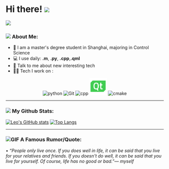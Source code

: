 # Hi there! <img src="https://github.com/TheDudeThatCode/TheDudeThatCode/blob/master/Assets/Hi.gif" width="35" />
<!-- 
<p align="center">
<a href="https://twitter.com/apoorv__tyagi" target="blank"><img align="center" src="https://cdn.jsdelivr.net/npm/simple-icons@3.0.1/icons/twitter.svg" alt="apoorv__tyagi" height="30" width="30" /></a>&nbsp;
<a href="https://linkedin.com/in/apoorvtyagi" target="blank"><img align="center" src="https://cdn.jsdelivr.net/npm/simple-icons@3.0.1/icons/linkedin.svg" alt="apoorvtyagi" height="30" width="30" /></a>&nbsp;
<a href="http://discord.com/users/apoorv#4040" target="blank"><img align="center" src="https://cdn.jsdelivr.net/npm/simple-icons@3.0.1/icons/discord.svg" alt="apoorv#4040" height="40" width="30" /></a>&nbsp;
<a href="https://www.buymeacoffee.com/apoorvtyagi"><img align="center" alt="Buy me a Coffee" width="30px" src="https://cdn.jsdelivr.net/npm/simple-icons@3.0.1/icons/buymeacoffee.svg" /></a>
</p>
-->
![](https://camo.githubusercontent.com/992babdffd8c74a1502de375fbdf7e4d54773242/68747470733a2f2f6d656469612e67697068792e636f6d2f6d656469612f53576f536b4e36447854737a71494b4571762f67697068792e676966)

### <img src="https://github.com/TheDudeThatCode/TheDudeThatCode/blob/master/Assets/Developer.gif" width="45" /> About Me:
- 🏦 I am a master's degree student in Shanghai, majoring in Control Science
- 💻 I use daily: **.m**, **.py**, **.cpp**,**.qml**
- 💬 Talk to me about new interesting tech
- 🧑‍💻 Tech I work on :
<!-- - 📝 I regulary write technical articles for [hashnode](https://apoorvtyagi.tech/) and [dev.to](https://dev.to/apoorvtyagi)-->
<p align="center">
      <img src="https://www.vectorlogo.zone/logos/python/python-icon.svg" alt="python" width="55" height="55"/>
      <img src="https://www.vectorlogo.zone/logos/git-scm/git-scm-icon.svg" alt="Git" width="55" height="55"/> 
      <img src="https://github.com/homarr-labs/dashboard-icons/blob/main/svg/cpp.svg" alt="cpp" width="55" height="55"/>
      <img src="https://github.com/vscode-icons/vscode-icons/blob/master/icons/file_type_qml.svg" alt="Qt" width="55" height="55"/>
      <img src="https://raw.githubusercontent.com/uiwjs/file-icons/master/icon/cmake.svg" alt="cmake" width="55" height="55"/>
</p>

---
### <img src='https://media1.giphy.com/media/du3J3cXyzhj75IOgvA/giphy.gif?cid=ecf05e47x2g034i9pzwtzzsd3xgg2w9nr94t4tflbbgo3008&rid=giphy.gif' width='25' /> My Github Stats:
[![Leo's GitHub stats](https://github-readme-stats.vercel.app/api?username=Xmind0)](https://github.com/anuraghazra/github-readme-stats)
[![Top Langs](https://github-readme-stats.vercel.app/api/top-langs/?username=Xmind0)](https://github.com/anuraghazra/github-readme-stats)

<!--START_SECTION:waka-->

<!--END_SECTION:waka-->

---

### <img alt="GIF" src="https://github.com/TheDudeThatCode/TheDudeThatCode/blob/master/Assets/hmm.gif" width="20" /> A Famous Rumor/Quote:
<!--STARTS_HERE_QUOTE_README-->
• <i>“People only live once. If you does well in life, it can be said that you live for your relatives and friends. If you doesn't do well, it can be said that you live for yourself. Of course, life has no good or bad.”— myself  </i>
<!--ENDS_HERE_QUOTE_README-->
</a>

